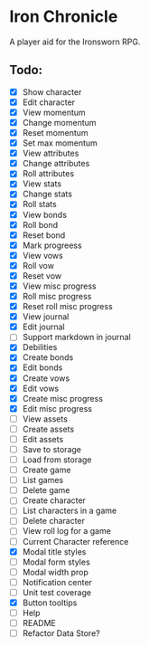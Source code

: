 # Iron Chronicle

A player aid for the Ironsworn RPG.

## Todo:

- [x] Show character
- [x] Edit character
- [x] View momentum
- [x] Change momentum
- [x] Reset momentum
- [x] Set max momentum
- [x] View attributes
- [x] Change attributes
- [x] Roll attributes
- [x] View stats
- [x] Change stats
- [x] Roll stats
- [x] View bonds
- [x] Roll bond
- [x] Reset bond
- [x] Mark progreess
- [x] View vows
- [x] Roll vow
- [x] Reset vow
- [x] View misc progress
- [x] Roll misc progress
- [x] Reset roll misc progress
- [x] View journal
- [x] Edit journal
- [ ] Support markdown in journal
- [x] Debilities
- [x] Create bonds
- [x] Edit bonds
- [x] Create vows
- [x] Edit vows
- [x] Create misc progress
- [x] Edit misc progress
- [ ] View assets
- [ ] Create assets
- [ ] Edit assets
- [ ] Save to storage
- [ ] Load from storage
- [ ] Create game
- [ ] List games
- [ ] Delete game
- [ ] Create character
- [ ] List characters in a game
- [ ] Delete character
- [ ] View roll log for a game
- [ ] Current Character reference
- [x] Modal title styles
- [ ] Modal form styles
- [ ] Modal width prop
- [ ] Notification center
- [ ] Unit test coverage
- [x] Button tooltips
- [ ] Help
- [ ] README
- [ ] Refactor Data Store?
